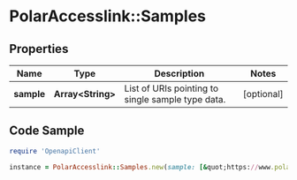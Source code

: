 # PolarAccesslink::Samples

## Properties

Name | Type | Description | Notes
------------ | ------------- | ------------- | -------------
**sample** | **Array&lt;String&gt;** | List of URIs pointing to single sample type data. | [optional]

## Code Sample

```ruby
require 'OpenapiClient'

instance = PolarAccesslink::Samples.new(sample: [&quot;https://www.polaraccesslink.com/v3/users/12/exercise-transactions/34/exercises/56/samples/0&quot;,&quot;https://www.polaraccesslink.com/v3/users/12/exercise-transactions/34/exercises/56/samples/3&quot;])
```


